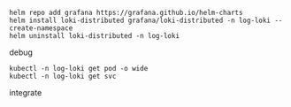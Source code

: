 
```shell
helm repo add grafana https://grafana.github.io/helm-charts
helm install loki-distributed grafana/loki-distributed -n log-loki --create-namespace
helm uninstall loki-distributed -n log-loki
```

debug
```shell
kubectl -n log-loki get pod -o wide
kubectl -n log-loki get svc
```

integrate
```shell


```